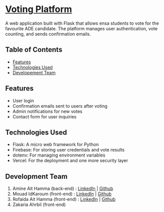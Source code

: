 # [Voting Platform](https://ade-vote.vercel.app)

A web application built with Flask that allows ensa students to vote for the favourite ADE candidate. The platform manages user authentication, vote counting, and sends confirmation emails.

## Table of Contents

- [Features](#features)
- [Technologies Used](#technologies-used)
- [Developement Team](#dev-team)

## Features

- User login
- Confirmation emails sent to users after voting
- Admin notifications for new votes
- Contact form for user inquiries

## Technologies Used

- Flask: A micro web framework for Python
- Firebase: For storing user credentials and vote results
- dotenv: For managing environment variables
- Vercel: For the deployment and one more security layer

## Development Team

1. Amine Ait Hamma (back-end) : [LinkedIn](https://www.linkedin.com/in/sakuun-aah) | [Github](https://github.com/amineaith3)
2. Mouad IdKaroum (front-end) : [LinkedIn](https://www.linkedin.com/in/mouad-id-karoum-00b835246/) | [Github](https://github.com/madoox1)
3. Rofaida Ait Hamma (front-end) : [LinkedIn](https://www.linkedin.com/in/rofaida-ait-hamma) | [Github](https://github.com/Rofaa6)
4. Zakaria Ahrbil (front-end) 
